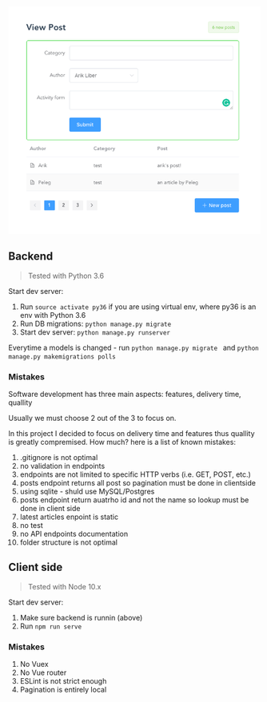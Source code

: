 ![Screenshot](screenshot.png)

## Backend

> Tested with Python 3.6

Start dev server:
1. Run `source activate py36` if you are using virtual env, where py36 is an env with Python 3.6
2. Run DB migrations: `python manage.py migrate`
3. Start dev server: `python manage.py runserver`


Everytime a models is changed - run `python manage.py migrate ` and `python manage.py makemigrations polls`

### Mistakes

Software development has three main aspects: features, delivery time, quallity

Usually we must choose 2 out of the 3 to focus on.

In this project I decided to focus on delivery time and features thus quallity is greatly compremised.
How much? here is a list of known mistakes:

1. .gitignore is not optimal
2. no validation in endpoints
3. endpoints are not limited to specific HTTP verbs (i.e. GET, POST, etc.)
4. posts endpoint returns all post so pagination must be done in clientside
5. using sqlite - shuld use MySQL/Postgres
6. posts endpoint return auatrho id and not the name so lookup must be done in client side
7. latest articles enpoint is static
8. no test
9. no API endpoints documentation
10. folder structure is not optimal

## Client side

> Tested with Node 10.x

Start dev server:
1. Make sure backend is runnin (above)
2. Run `npm run serve`

### Mistakes
1. No Vuex
2. No Vue router
3. ESLint is not strict enough
4. Pagination is entirely local